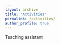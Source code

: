```yaml
---
layout: archive
title: "Activities"
permalink: /activities/
author_profile: true
--- 
```

Teaching assistant <br>
 

